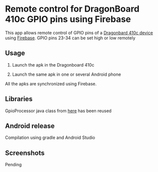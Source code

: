 # Remote control for DragonBoard 410c GPIO pins using Firebase #
This app allows remote control of GPIO pins of a [Dragonbard 410c device](https://developer.qualcomm.com/hardware/dragonboard-410c) using [Firebase](https://www.firebase.com/).
GPIO pins 23-34 can be set high or low remotely

## Usage

1) Launch the apk in the Dragonboard 410c

2) Launch the same apk in one or several Android phone

All the apks are synchronized using Firebase.

## Libraries

GpioProcessor java class from [here](https://github.com/IOT-410c/IOT-DB410c-Course-3/blob/master/Modules/Module_2_GPIO_Programming/Android_GpioLibrary/db410c_gpiolib/src/main/java/net/calit2/mooc/iot_db410c/db410c_gpiolib/GpioProcessor.java) has been reused

## Android release

Compilation using gradle and Android Studio

## Screenshots
Pending